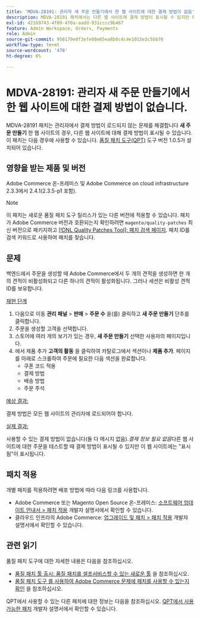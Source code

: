 ```yaml
---
title: 'MDVA-28191: 관리자 새 주문 만들기에서 한 웹 사이트에 대한 결제 방법이 없음'
description: MDVA-28191 패치에서는 다른 웹 사이트에 결제 방법이 표시될 수 있지만 하나의 웹 사이트에 대해 관리**새 주문 만들기**에서 결제 방법이 로드되지 않는 문제가 해결되었습니다.  이 패치는 [Quality Patches Tool (QPT)](/help/announcements/adobe-commerce-announcements/magento-quality-patches-released-new-tool-to-self-serve-quality-patches.md) 도구 버전 1.0.5가 설치된 경우 사용할 수 있습니다.
exl-id: 42169743-4f09-4f0a-aadd-931cccc9b467
feature: Admin Workspace, Orders, Payments
role: Admin
source-git-commit: 958179e0f3efe08e65ea8b0c4c4e1015e3c5bb76
workflow-type: tm+mt
source-wordcount: '478'
ht-degree: 0%

---
```


# MDVA-28191: 관리자 새 주문 만들기에서 한 웹 사이트에 대한 결제 방법이 없습니다.

MDVA-28191 패치는 관리자에서 결제 방법이 로드되지 않는 문제를 해결합니다 **새 주문 만들기** 한 웹 사이트의 경우, 다른 웹 사이트에 대해 결제 방법이 표시될 수 있습니다.  이 패치는 다음 경우에 사용할 수 있습니다. [품질 패치 도구(QPT)](/help/announcements/adobe-commerce-announcements/magento-quality-patches-released-new-tool-to-self-serve-quality-patches.md) 도구 버전 1.0.5가 설치되어 있습니다.

## 영향을 받는 제품 및 버전

Adobe Commerce 온-프레미스 및 Adobe Commerce on cloud infrastructure 2.3.3에서 2.4.1(2.3.5-p1 포함).

>[!NOTE]
>
>이 패치는 새로운 품질 패치 도구 릴리스가 있는 다른 버전에 적용할 수 있습니다. 패치가 Adobe Commerce 버전과 호환되는지 확인하려면 `magento/quality-patches` 최신 버전으로 패키지하고 [[!DNL Quality Patches Tool]: 패치 검색 페이지](https://devdocs.magento.com/quality-patches/tool.html#patch-grid). 패치 ID를 검색 키워드로 사용하여 패치를 찾습니다.

## 문제

백엔드에서 주문을 생성할 때 Adobe Commerce에서 두 개의 견적을 생성하면 한 개의 견적이 비활성화되고 다른 하나의 견적이 활성화됩니다. 그러나 세션은 비활성 견적 ID를 보유합니다.

<u>재현 단계</u>

1. 다음으로 이동 **관리 패널** > **판매** > **주문 수** 을(를) 클릭하고 **새 주문 만들기** 단추를 클릭합니다.
1. 주문을 생성할 고객을 선택합니다.
1. 스토어에 여러 개의 보기가 있는 경우, **새 주문 만들기** 선택한 사용자의 페이지입니다.
1. 에서 제품 추가 **고객의 활동** 을 클릭하여 카탈로그에서 섹션이나 **제품 추가**. 페이지를 아래로 스크롤하여 주문에 필요한 다음 섹션을 완료합니다.
   * 쿠폰 코드 적용
   * 결제 방법
   * 배송 방법
   * 주문 주석

<u>예상 결과:</u>

결제 방법은 모든 웹 사이트의 관리자에 로드되어야 합니다.

<u>실제 결과:</u>

사용할 수 있는 결제 방법이 없습니다(둘 다 메시지 없음).*결제 정보 필요 없음*&#x200B;다른 웹 사이트에 대한 주문을 테스트할 때 결제 방법이 표시될 수 있지만 이 웹 사이트에는 &quot;표시됨&quot;이 표시됩니다.

## 패치 적용

개별 패치를 적용하려면 배포 방법에 따라 다음 링크를 사용합니다.

* Adobe Commerce 또는 Magento Open Source 온-프레미스: [소프트웨어 업데이트 안내서 > 패치 적용](https://devdocs.magento.com/guides/v2.4/comp-mgr/patching/mqp.html) 개발자 설명서에서 확인할 수 있습니다.
* 클라우드 인프라의 Adobe Commerce: [업그레이드 및 패치 > 패치 적용](https://devdocs.magento.com/cloud/project/project-patch.html) 개발자 설명서에서 확인할 수 있습니다.

## 관련 읽기

품질 패치 도구에 대한 자세한 내용은 다음을 참조하십시오.

* [품질 패치 툴 출시: 품질 패치를 셀프서비스할 수 있는 새로운 툴](/help/announcements/adobe-commerce-announcements/magento-quality-patches-released-new-tool-to-self-serve-quality-patches.md) 을 참조하십시오.
* [품질 패치 도구 를 사용하여 Adobe Commerce 문제에 패치를 사용할 수 있는지 확인](/help/support-tools/patches-available-in-qpt-tool/check-patch-for-magento-issue-with-magento-quality-patches.md) 을 참조하십시오.

QPT에서 사용할 수 있는 다른 패치에 대한 정보는 다음을 참조하십시오. [QPT에서 사용 가능한 패치](https://devdocs.magento.com/quality-patches/tool.html#patch-grid) 개발자 설명서에서 확인할 수 있습니다.
